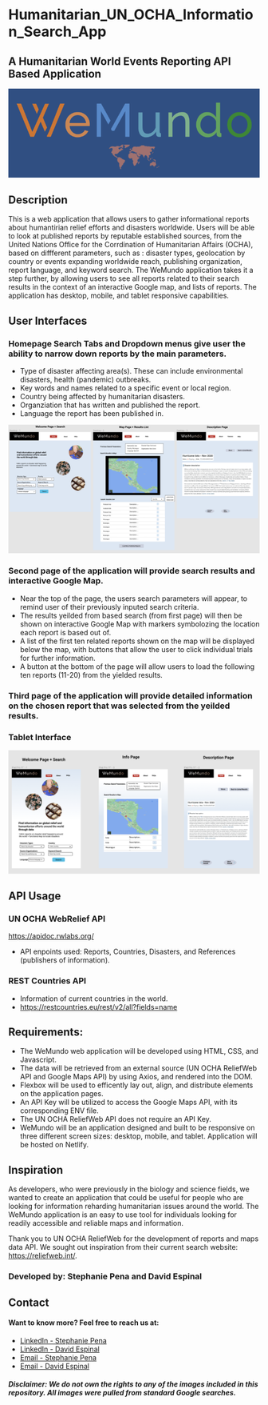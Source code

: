 # Humanitarian_UN_OCHA_Information_Search_App

## A Humanitarian World Events Reporting API Based Application

![](./Images/WeMundo_color_banner_final_copy.png)

## Description

This is a web application that allows users to gather informational reports about humantirian relief efforts and disasters worldwide. Users will be able to look at published reports by reputable established sources, from the United Nations Office for the Corrdination of Humanitarian Affairs (OCHA), based on diffferent parameters, such as : disaster types, geolocation by country or events expanding worldwide reach, publishing organization, report language, and keyword search. The WeMundo application takes it a step further, by allowing users to see all reports related to their search results in the context of an interactive Google map, and lists of reports. The application has desktop, mobile, and tablet responsive capabilities.

## User Interfaces

### Homepage Search Tabs and Dropdown menus give user the ability to narrow down reports by the main parameters.

- Type of disaster affecting area(s). These can include environmental disasters, health (pandemic) outbreaks.
- Key words and names related to a specific event or local region.
- Country being affected by humanitarian disasters.
- Organziation that has written and published the report.
- Language the report has been published in.

![](./Images/WeMundo_Desktop_WireFrame_WebRelief_API_App.png)

### Second page of the application will provide search results and interactive Google Map.

- Near the top of the page, the users search parameters will appear, to remind user of their previously inputed search criteria.
- The results yeilded from based search (from first page) will then be shown on interactive Google Map with markers symbolozing the location each report is based out of.
- A list of the first ten related reports shown on the map will be displayed below the map, with buttons that allow the user to click individual trials for further information.
- A button at the bottom of the page will allow users to load the following ten reports (11-20) from the yielded results.

### Third page of the application will provide detailed information on the chosen report that was selected from the yeilded results.

### Tablet Interface

![](./Images/WeMundo_Tablet_WireFrame_WebRelief_API_App.png)

## API Usage

### UN OCHA WebRelief API

https://apidoc.rwlabs.org/

- API enpoints used: Reports, Countries, Disasters, and References (publishers of information).

### REST Countries API

- Information of current countries in the world.
- https://restcountries.eu/rest/v2/all?fields=name

## Requirements:

- The WeMundo web application will be developed using HTML, CSS, and Javascript.
- The data will be retrieved from an external source (UN OCHA ReliefWeb API and Google Maps API) by using Axios, and rendered into the DOM.
- Flexbox will be used to efficently lay out, align, and distribute elements on the application pages.
- An API Key will be utilized to access the Google Maps API, with its corresponding ENV file.
- The UN OCHA ReliefWeb API does not require an API Key.
- WeMundo will be an application designed and built to be responsive on three different screen sizes: desktop, mobile, and tablet. Application will be hosted on Netlify.

## Inspiration

As developers, who were previously in the biology and science fields, we wanted to create an application that could be useful for people who are looking for information reharding humanitarian issues around the world. The WeMundo application is an easy to use tool for individuals looking for readily accessible and reliable maps and information.

Thank you to UN OCHA ReliefWeb for the development of reports and maps data API. We sought out inspiration from their current search website: https://reliefweb.int/.

### Developed by: Stephanie Pena and David Espinal

## Contact

#### Want to know more? Feel free to reach us at:

- [LinkedIn - Stephanie Pena](https://www.linkedin.com/in/stephanie-a-pe%C3%B1a-1132bb16a/)
- [LinkedIn - David Espinal](https://www.linkedin.com/in/david-espinal-28b91a1b7/)
- [Email - Stephanie Pena](mailto:stephp23@gmail.com)
- [Email - David Espinal](despinal0425@gmail.com)

##### Disclaimer: We do not own the rights to any of the images included in this repository. All images were pulled from standard Google searches.
